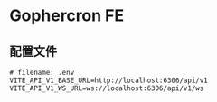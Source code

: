 # Gophercron FE

## 配置文件

```
# filename: .env
VITE_API_V1_BASE_URL=http://localhost:6306/api/v1
VITE_API_V1_WS_URL=ws://localhost:6306/api/v1/ws
```
